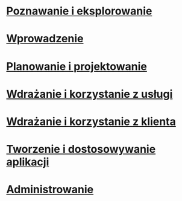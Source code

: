 # [Poznawanie i eksplorowanie](/rights-management/understand-explore/azure-rights-management)
# [Wprowadzenie](/rights-management/get-started/requirements-azure-rms)
# [Planowanie i projektowanie](/rights-management/plan-design/deployment-roadmap)
# [Wdrażanie i korzystanie z usługi](/rights-management/deploy-use/activate-service)
# [Wdrażanie i korzystanie z klienta](/rights-management/rms-client/use-client)
# [Tworzenie i dostosowywanie aplikacji](/rights-management/develop/developers-guide)
# [Administrowanie](/rights-management/administer/administer-powershell)


<!--HONumber=Jul16_HO3-->


